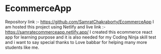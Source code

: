 # EcommerceApp
Repository link :- https://github.com/SamratChakraborty/EcommerceApp
I am hosted this project using Netlify and live link :- https://samratecommerceapp.netlify.app/
I created this ecommerce react app for learning purpose and it is also needed for my Coding Ninja skill test and i want to say special thanks to Love babbar for helping many more students like me.
